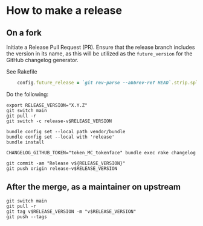 # How to make a release

## On a fork

Initiate a Release Pull Request (PR). Ensure that the release branch includes the version in its name, as this will be utilized as the `future_version` for the GitHub changelog generator.

See Rakefile

```ruby
    config.future_release = `git rev-parse --abbrev-ref HEAD`.strip.split('-', 2).last
```

Do the following:

```shell
export RELEASE_VERSION="X.Y.Z"
git switch main
git pull -r
git switch -c release-v$RELEASE_VERSION

bundle config set --local path vendor/bundle
bundle config set --local with 'release'
bundle install

CHANGELOG_GITHUB_TOKEN="token_MC_tokenface" bundle exec rake changelog

git commit -am "Release v${RELEASE_VERSION}"
git push origin release-v$RELEASE_VERSION
```

## After the merge, as a maintainer on upstream

```shell
git switch main
git pull -r
git tag v$RELEASE_VERSION -m "v$RELEASE_VERSION"
git push --tags
```
